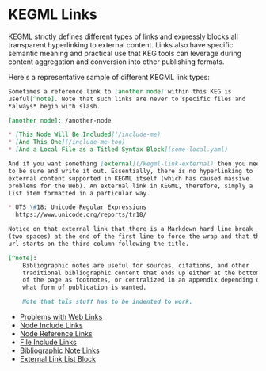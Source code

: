 # KEGML Links

KEGML strictly defines different types of links and expressly blocks all
transparent hyperlinking to external content. Links also have specific
semantic meaning and practical use that KEG tools can leverage during
content aggregation and conversion into other publishing formats.

Here's a representative sample of different KEGML link types:

```markdown
Sometimes a reference link to [another node] within this KEG is
useful[^note]. Note that such links are never to specific files and
*always* begin with slash.

[another node]: /another-node

* [This Node Will Be Included](/include-me)
* [And This One](/include-me-too)
* [And a Local File as a Titled Syntax Block](some-local.yaml)

And if you want something [external](/kegml-link-external) then you need
to be sure and write it out. Essentially, there is no hyperlinking to
external content supported in KEGML itself (which has caused massive
problems for the Web). An external link in KEGML, therefore, simply a
list item formatted in a particular way.

* UTS \#18: Unicode Regular Expressions  
  https://www.unicode.org/reports/tr18/

Notice on that external link that there is a Markdown hard line break
(two spaces) at the end of the first line to force the wrap and that the
url starts on the third column following the title.

[^note]:
    Bibliographic notes are useful for sources, citations, and other
    traditional bibliographic content that ends up either at the bottom
    of the page as footnotes, or centralized in an appendix depending on
    what form of publication is wanted.

    Note that this stuff has to be indented to work.
```

* [Problems with Web Links](/problems-with-web-links)
* [Node Include Links](/kegml-link-node-include)
* [Node Reference Links](/kegml-link-node-ref)
* [File Include Links](/kegml-link-file-include)
* [Bibliographic Note Links](/kegml-link-note)
* [External Link List Block](/kegml-link-external)
